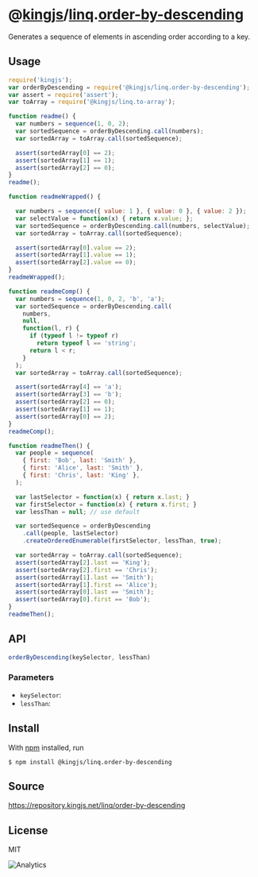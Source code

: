 # @[kingjs][@kingjs]/[linq][ns0].[order-by-descending][ns1]
Generates a sequence of elements in  ascending order according to a key.
## Usage
```js
require('kingjs');
var orderByDescending = require('@kingjs/linq.order-by-descending');
var assert = require('assert');
var toArray = require('@kingjs/linq.to-array');

function readme() {
  var numbers = sequence(1, 0, 2);
  var sortedSequence = orderByDescending.call(numbers);
  var sortedArray = toArray.call(sortedSequence);

  assert(sortedArray[0] == 2);
  assert(sortedArray[1] == 1);
  assert(sortedArray[2] == 0);
}
readme();

function readmeWrapped() {

  var numbers = sequence({ value: 1 }, { value: 0 }, { value: 2 });
  var selectValue = function(x) { return x.value; };
  var sortedSequence = orderByDescending.call(numbers, selectValue);
  var sortedArray = toArray.call(sortedSequence);

  assert(sortedArray[0].value == 2);
  assert(sortedArray[1].value == 1);
  assert(sortedArray[2].value == 0);
}
readmeWrapped();

function readmeComp() {
  var numbers = sequence(1, 0, 2, 'b', 'a');
  var sortedSequence = orderByDescending.call(
    numbers, 
    null, 
    function(l, r) {
      if (typeof l != typeof r)
        return typeof l == 'string';
      return l < r;
    }
  );
  var sortedArray = toArray.call(sortedSequence);

  assert(sortedArray[4] == 'a');
  assert(sortedArray[3] == 'b');
  assert(sortedArray[2] == 0);
  assert(sortedArray[1] == 1);
  assert(sortedArray[0] == 2);
}
readmeComp();

function readmeThen() {
  var people = sequence(
    { first: 'Bob', last: 'Smith' },
    { first: 'Alice', last: 'Smith' },
    { first: 'Chris', last: 'King' },
  );

  var lastSelector = function(x) { return x.last; }
  var firstSelector = function(x) { return x.first; }
  var lessThan = null; // use default

  var sortedSequence = orderByDescending
    .call(people, lastSelector)
    .createOrderedEnumerable(firstSelector, lessThan, true);

  var sortedArray = toArray.call(sortedSequence);
  assert(sortedArray[2].last == 'King');
  assert(sortedArray[2].first == 'Chris');
  assert(sortedArray[1].last == 'Smith');
  assert(sortedArray[1].first == 'Alice');
  assert(sortedArray[0].last == 'Smith');
  assert(sortedArray[0].first == 'Bob');
}
readmeThen();

```

## API
```ts
orderByDescending(keySelector, lessThan)
```

### Parameters
- `keySelector`: 
- `lessThan`: 



## Install
With [npm](https://npmjs.org/) installed, run
```
$ npm install @kingjs/linq.order-by-descending
```

## Source
https://repository.kingjs.net/linq/order-by-descending
## License
MIT

![Analytics](https://analytics.kingjs.net/linq/order-by-descending)

[@kingjs]: https://www.npmjs.com/package/kingjs
[ns0]: https://www.npmjs.com/package/@kingjs/linq
[ns1]: https://www.npmjs.com/package/@kingjs/linq.order-by-descending
